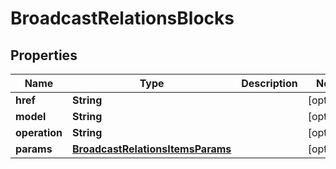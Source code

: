 

# BroadcastRelationsBlocks

## Properties

Name | Type | Description | Notes
------------ | ------------- | ------------- | -------------
**href** | **String** |  |  [optional]
**model** | **String** |  |  [optional]
**operation** | **String** |  |  [optional]
**params** | [**BroadcastRelationsItemsParams**](BroadcastRelationsItemsParams.md) |  |  [optional]



